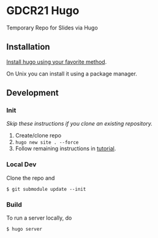 # GDCR21 Hugo

Temporary Repo for Slides via Hugo

## Installation

[Install hugo using your favorite method](https://gohugo.io/getting-started/quick-start/).

On Unix you can install it using a package manager.

## Development

### Init

*Skip these instructions if you clone an existing repository.*

1. Create/clone repo
1. `hugo new site . --force`
1. Follow remaining instructions in [tutorial](https://github.com/dzello/reveal-hugo/#create-your-first-presentation).

### Local Dev

Clone the repo and

```console
$ git submodule update --init
```

### Build

To run a server locally, do

```console
$ hugo server
```
